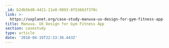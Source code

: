 ```yaml
---
_id: b2db5bd0-4421-11e8-9893-8f53663f370c
link: >-
  https://uxplanet.org/case-study-manuva-ux-design-for-gym-fitness-app-23347aae3596
title: Manuva. UX Design for Gym Fitness App
section: casestudy
type: article
date: '2018-04-19T22:33:36.443Z'
---
```

 
